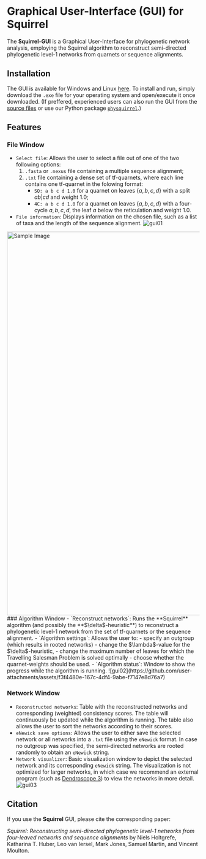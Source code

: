 # Graphical User-Interface (GUI) for Squirrel

The **Squirrel-GUI** is a Graphical User-Interface for phylogenetic network analysis, employing the Squirrel algorithm to reconstruct semi-directed phylogenetic level-1 networks from quarnets or sequence alignments.

## Installation
The GUI is available for Windows and Linux [here](https://drive.google.com/drive/folders/16ZQ2qM0v4-DgKY3A1av1ms9NeEKSDe1C?usp=sharing). To install and run, simply download the `.exe` file for your operating system and open/execute it once downloaded. (If preffered, experienced users can also run the GUI from the [source files](https://github.com/nholtgrefe/squirrel/tree/main/gui/src) or use our Python package [`physquirrel`](https://github.com/nholtgrefe/squirrel/tree/main/physquirrel).)

## Features

### File Window
- `Select file`: Allows the user to select a file out of one of the two following options:
	1.  `.fasta` or `.nexus` file containing a multiple sequence alignment;
	2.  `.txt` file containing a dense set of tf-quarnets, where each line contains one tf-quarnet in the folowing format:
		- `SQ: a b c d 1.0` for a quarnet on leaves $\{a,b,c,d\}$ with a split $ab|cd$ and weight 1.0;
		- `4C: a b c d 1.0` for a quarnet on leaves $\{a,b,c,d\}$ with a four-cycle $a,b,c,d$, the leaf $a$ below the reticulation and weight 1.0.
- `File information`: Displays information on the chosen file, such as a list of taxa and the length of the sequence alignment.
![gui01](https://github.com/user-attachments/assets/2ab886b6-00c6-482d-9fb4-7d5ccd02b6f1)
<img src="https://github.com/user-attachments/assets/2ab886b6-00c6-482d-9fb4-7d5ccd02b6f1" alt="Sample Image" width="1000" >
### Algorithm Window
- `Reconstruct networks`: Runs the **Squirrel** algorithm (and possibly the **$\delta$-heuristic**) to reconstruct a phylogenetic level-1 network from the set of tf-quarnets or the sequence alignment.
- `Algorithm settings`: Allows the user to:
	- specify an outgroup (which results in rooted networks)
	- change the $\lambda$-value for the $\delta$-heuristic,
	- change the maximum number of leaves for which the Travelling Salesman Problem is solved optimally
	- choose whether the quarnet-weights should be used.
- `Algorithm status`: Window to show the progress while the algorithm is running.
![gui02](https://github.com/user-attachments/assets/f3f4480e-167c-4df4-9abe-f7147e8d76a7)

### Network Window
- `Reconstructed networks`: Table with the reconstructed networks and corresponding (weighted) consistency scores. The table will continuously be updated while the algorithm is running. The table also allows the user to sort the networks according to their scores.
- `eNewick save options`: Allows the user to either save the selected network or all networks into a `.txt` file using the `eNewick` format. In case no outgroup was specified, the semi-directed networks are rooted randomly to obtain an `eNewick` string.
- `Network visualizer`: Basic visualization window to depict the selected network and its corresponding `eNewick` string. The visualization is not optimized for larger networks, in which case we recommend an external program (such as [Dendroscope 3](https://uni-tuebingen.de/fakultaeten/mathematisch-naturwissenschaftliche-fakultaet/fachbereiche/informatik/lehrstuehle/algorithms-in-bioinformatics/software/dendroscope/)) to view the networks in more detail.
![gui03](https://github.com/user-attachments/assets/df1775ad-b442-448f-be77-5665ee5634ca)

## Citation
If you use the **Squirrel** GUI, please cite the corresponding paper:

*Squirrel: Reconstructing semi-directed phylogenetic level-1 networks from four-leaved networks and sequence alignments* by Niels Holtgrefe, Katharina T. Huber, Leo van Iersel, Mark Jones, Samuel Martin, and Vincent Moulton.
